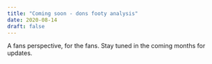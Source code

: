 ```yaml
---
title: "Coming soon - dons footy analysis"
date: 2020-08-14
draft: false
---
```


A fans perspective, for the fans. Stay tuned in the coming months for updates.

